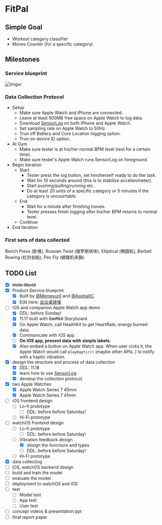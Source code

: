 # FitPal

## Simple Goal
- Workout category classifier
- Moves Counter (for a specific category)

## Milestones
### **Service blueprint**
![Imgur](https://user-images.githubusercontent.com/82990245/142161676-a0adf4fe-1a88-4cd2-a6d5-e4931f7d69c0.png)

### **Data Collection Protocol**
* Setup
  * Make sure Apple Watch and iPhone are connected.
  * Leave at least 500MB free space on Apple Watch to log data.
  * Download [SensorLog](https://apps.apple.com/us/app/sensorlog/id388014573) on both iPhone and Apple Watch.
  * Set sampling rate on Apple Watch to 50Hz.
  * Trun off Battery and Core Location logging option.
  * Trun on device ID option.
* At Gym
  * Make sure tester is at his/her normal BPM level (rest for a certain time).
  * Make sure tester's Apple Watch runs SensorLog on foreground.
* Begin iteration
  * Start
    * Tester press the log button, set him/herself ready to do the task.
    * Wait for 10 seconds around (this is to stabilize accelerometer).
    * Start pushing/pulling/running etc.
    * Do at least 20 units of a specific category or 5 minutes if the category is uncountable.
  * End
    * Wait for a minute after finishing moves.
    * Tester presses finish logging after his/her BPM returns to normal level.
  * Continue
* End iteration

### First sets of data collected
Bench Press (卧推), Russian Twist (俄罗斯转体), Elliptical (椭圆机), Barbell Rowing (杠铃划船), Pec Fly (蝴蝶机夹胸).


## TODO List
- [x] ~~Hello World~~
- [x] Product Service blueprint
  - [x] Built by [@Memeyun1](https://github.com/Memeyun1) and [@AsphaltC](https://github.com/AsphaltC).
  - [x] Edit here: [会议桌链接](https://desktop.huiyizhuo.com/1458414258500956162)
- [ ] iOS and companion Apple Watch app demo
  - [x] DDL: before Sunday!
  - [x] 11.17 built with ~~SwiftUI~~ Storyboard.
  - [x] On Apple Watch, call HealthKit to get HeartRate, energy burned data.
  - [x] Communicate with iOS app.
  - [ ] **On iOS app, present data with simple labels.**
  - [x] Also embed a button on Apple Watch app. When user cicks it, the Apple Watch would call ```playHaptic()``` (maybe other APIs..) to notify with a haptic vibration.
- [x] design the structure and process of data collection
  - [x] DDL: 11.18
  - [x] learn how to use [SensorLog](https://apps.apple.com/us/app/sensorlog/id388014573).
  - [x] develop the collection protocol.
- [x] two Apple Watches
  - [x] Apple Watch Series 7 45mm
  - [x] Apple Watch Series 7 41mm
- [ ] iOS frontend design
  - [ ] Lo-fi prototype
    - [ ] DDL: before before Saturday!
  - [ ] Hi-Fi prototype
- [ ] watchOS frontend design
  - [ ] Lo-fi prototype
    - [ ] DDL: before before Saturday!
  - [ ] Vibration feedback design
    - [x] design the functions and types
    - [ ] DDL: before before Saturday!
  - [ ] Hi-Fi prototype
- [x] data collecting
- [ ] iOS, watchOS backend design
- [ ] build and train the model
- [ ] evaluate the model
- [ ] deployment to watchOS and iOS
- [ ] test
  - [ ] Model test
  - [ ] App test
  - [ ] User test
- [ ] concept videos & presentation ppt
- [ ] final report paper
